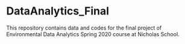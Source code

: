 # DataAnalytics_Final
This repository contains data and codes for the final project of Environmental Data Analytics Spring 2020 course at Nicholas School.
